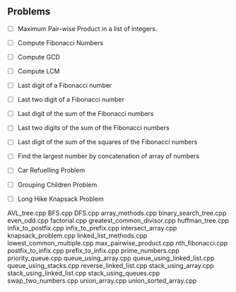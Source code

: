 ## Problems

- [ ] Maximum Pair-wise Product in a list of integers.
- [ ] Compute Fibonacci Numbers
- [ ] Compute GCD
- [ ] Compute LCM
- [ ] Last digit of a Fibonacci number
- [ ] Last two digit of a Fibonacci number
- [ ] Last digit of the sum of the Fibonacci numbers
- [ ] Last two digits of the sum of the Fibonacci numbers
- [ ] Last digit of the sum of the squares of the Fibonacci numbers
- [ ] Find the largest number by concatenation of array of numbers
- [ ] Car Refuelling Problem
- [ ] Grouping Children Problem
- [ ] Long Hike Knapsack Problem

		
AVL_tree.cpp
BFS.cpp
DFS.cpp
array_methods.cpp
binary_search_tree.cpp
even_odd.cpp
factorial.cpp
greatest_common_divisor.cpp
huffman_tree.cpp
infix_to_postfix.cpp
infix_to_prefix.cpp
intersect_array.cpp
knapsack_problem.cpp
linked_list_methods.cpp
lowest_common_multiple.cpp
max_pairwise_product.cpp
nth_fibonacci.cpp
postfix_to_infix.cpp
prefix_to_infix.cpp
prime_numbers.cpp
priority_queue.cpp
queue_using_array.cpp
queue_using_linked_list.cpp
queue_using_stacks.cpp
reverse_linked_list.cpp
stack_using_array.cpp
stack_using_linked_list.cpp
stack_using_queues.cpp
swap_two_numbers.cpp
union_array.cpp
union_sorted_array.cpp